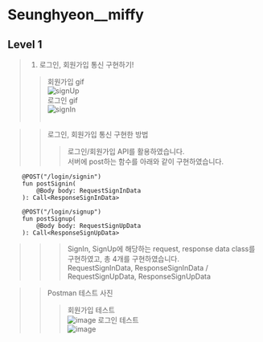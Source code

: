 # Seunghyeon__miffy

## Level 1
> 1. 로그인, 회원가입 통신 구현하기!
>>회원가입 gif<br>
>> ![signUp](https://user-images.githubusercontent.com/81508084/118399048-3118f180-b696-11eb-9a95-764bd9ae6cdb.gif)
>><br>로그인 gif<br>
>>![signIn](https://user-images.githubusercontent.com/81508084/118399095-6b828e80-b696-11eb-9773-649588d58b0d.gif)
>><br><br>

>>로그인, 회원가입 통신 구현한 방법<br>
>>>로그인/회원가입 API를 활용하였습니다.<br>
>>>서버에 post하는 함수를 아래와 같이 구현하였습니다.<br>
```
    @POST("/login/signin")
    fun postSignin(
        @Body body: RequestSignInData
    ): Call<ResponseSignInData>
    
    @POST("/login/signup")
    fun postSignup(
        @Body body: RequestSignUpData
    ): Call<ResponseSignUpData>
```
>>>SignIn, SignUp에 해당하는 request, response data class를 구현하였고, 총 4개를 구현하였습니다.<br>
>>>RequestSignInData, ResponseSignInData / RequestSignUpData, ResponseSignUpData<br>

>>Postman 테스트 사진<br>
>>>회원가입 테스트<br>
>>>![image](https://user-images.githubusercontent.com/81508084/118399306-8570a100-b697-11eb-8a29-5a145393c437.png)
>>>로그인 테스트<br>
>>>![image](https://user-images.githubusercontent.com/81508084/118399328-a1744280-b697-11eb-9277-8e31b8946189.png)
